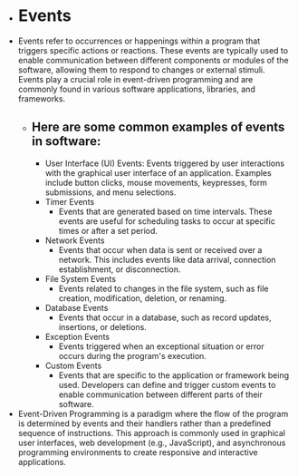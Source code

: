 - # Events
- Events refer to occurrences or happenings within a program that triggers specific actions or reactions. These events are typically used to enable communication between different components or modules of the software, allowing them to respond to changes or external stimuli. Events play a crucial role in event-driven programming and are commonly found in various software applications, libraries, and frameworks.
	- ## Here are some common examples of events in software:
		- User Interface (UI) Events: Events triggered by user interactions with the graphical user interface of an application. Examples include button clicks, mouse movements, keypresses, form submissions, and menu selections.
		- Timer Events
			- Events that are generated based on time intervals. These events are useful for scheduling tasks to occur at specific times or after a set period.
		- Network Events
			- Events that occur when data is sent or received over a network. This includes events like data arrival, connection establishment, or disconnection.
		- File System Events
			- Events related to changes in the file system, such as file creation, modification, deletion, or renaming.
		- Database Events
			- Events that occur in a database, such as record updates, insertions, or deletions.
		- Exception Events
			- Events triggered when an exceptional situation or error occurs during the program's execution.
		- Custom Events
			- Events that are specific to the application or framework being used. Developers can define and trigger custom events to enable communication between different parts of their software.
- Event-Driven Programming is a paradigm where the flow of the program is determined by events and their handlers rather than a predefined sequence of instructions. This approach is commonly used in graphical user interfaces, web development (e.g., JavaScript), and asynchronous programming environments to create responsive and interactive applications.